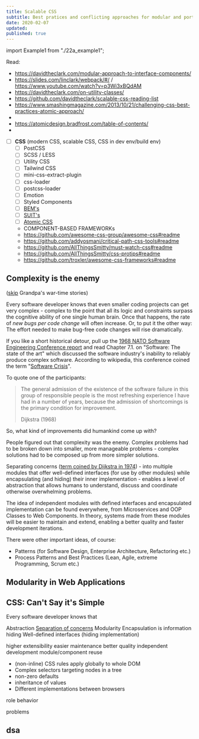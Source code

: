 ```yaml
---
title: Scalable CSS
subtitle: Best pratices and conflicting approaches for modular and portable CSS
date: 2020-02-07
updated:
published: true
---
```

import Example1 from "./22a_example1";

Read:
- https://davidtheclark.com/modular-approach-to-interface-components/
- https://slides.com/linclark/webpack/#/ / https://www.youtube.com/watch?v=p3Wi3xBQdAM
- https://davidtheclark.com/on-utility-classes/
- https://github.com/davidtheclark/scalable-css-reading-list
- https://www.smashingmagazine.com/2013/10/21/challenging-css-best-practices-atomic-approach/
- 
- https://atomicdesign.bradfrost.com/table-of-contents/
- 


-   [ ] **CSS** (modern CSS, scalable CSS, CSS in dev env/build env)
    -   [ ] PostCSS
    -   [ ] SCSS / LESS
    -   [ ] Utility CSS
    -   [ ] Tailwind CSS
    -   [ ] mini-css-extract-plugin
    -   [ ] css-loader
    -   [ ] postcss-loader
    -   [ ] Emotion
    -   [ ] Styled Components
    -   [ ] [BEM's](https://csswizardry.com/2013/01/mindbemding-getting-your-head-round-bem-syntax/)
    -   [ ] [SUIT's](https://github.com/suitcss/suit/blob/master/doc/naming-conventions.md)
    -   [ ] [Atomic CSS](https://acss.io/)
    - COMPONENT-BASED FRAMEWORKs
    - https://github.com/awesome-css-group/awesome-css#readme
    - https://github.com/addyosmani/critical-path-css-tools#readme
    - https://github.com/AllThingsSmitty/must-watch-css#readme
    - https://github.com/AllThingsSmitty/css-protips#readme
    - https://github.com/troxler/awesome-css-frameworks#readme



## Complexity is the enemy

([skip](#css-cant-say-its-simple) Grandpa's war-time stories)

Every software developer knows that even smaller coding projects can get very complex - complex to the point that all its logic and constraints surpass the cognitive ability of one single human brain. Once that happens, the rate of *new bugs per code change* will often increase. Or, to put it the other way: The effort needed to make bug-free code changes will rise dramatically.

If you like a short historical detour, pull up the [1968 NATO Software Engineering Conference report](http://homepages.cs.ncl.ac.uk/brian.randell/NATO/nato1968.PDF) and read Chapter 7.1. on "Software: The state of the art" which discussed the software industry's inability to reliably produce complex software. According to wikipedia, this conference coined the term "[Software Crisis](https://en.wikipedia.org/wiki/Software_crisis)". 

To quote one of the participants:
> The general admission of the existence of the software failure in this group of responsible people is the most refreshing experience I have had in a number of years, because the admission of shortcomings is the primary condition for improvement.
> 
> Dijkstra (1968)

So, what kind of improvements did humankind come up with?

People figured out that complexity was the enemy. Complex problems had to be broken down into smaller, more manageable problems - complex solutions had to be composed up from more simpler solutions. 

Separating concerns ([term coined by Dijkstra in 1974](https://en.wikipedia.org/wiki/Separation_of_concerns#Origin)) - into multiple modules that offer well-defined interfaces (for use by other modules) while encapsulating (and hiding) their inner implementation - enables a level of abstraction that allows humans to understand, discuss and coordinate otherwise overwhelming problems. 

The idea of independent modules with defined interfaces and encapsulated implementation can be found everywhere, from Microservices and OOP Classes to Web Components. In theory, systems made from these modules will be easier to maintain and extend, enabling a better quality and faster development iterations.

There were other important ideas, of course: 
- Patterns (for Software Design, Enterprise Architecture, Refactoring etc.)
- Process Patterns and Best Practices (Lean, Agile, extreme Programming, Scrum etc.)

## Modularity in Web Applications

 

## CSS: Can't Say it's Simple

Every software developer knows that 

Abstraction
[Separation of concerns](https://en.wikipedia.org/wiki/Separation_of_concerns)
Modularity
Encapsulation is information hiding
Well-defined interfaces (hiding implementation)

higher extensibility
easier maintenance
better quality
independent development
module/component reuse

- (non-inline) CSS rules apply globally to whole DOM
- Complex selectors targeting nodes in a tree
- non-zero defaults
- inheritance of values
- Different implementations between browsers

role
behavior

problems

<Example1 />

## dsa
